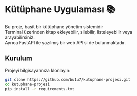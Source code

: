 # Kütüphane Uygulaması 📚

Bu proje, basit bir kütüphane yönetim sistemidir  
Terminal üzerinden kitap ekleyebilir, silebilir, listeleyebilir veya arayabilirsiniz.  
Ayrıca FastAPI ile yazılmış bir web API’si de bulunmaktadır.

##  Kurulum

Projeyi bilgisayarınıza klonlayın:

```bash
git clone https://github.com/bu1u7/kutuphane-projesi.git
cd kutuphane-projesi
pip install -r requirements.txt
